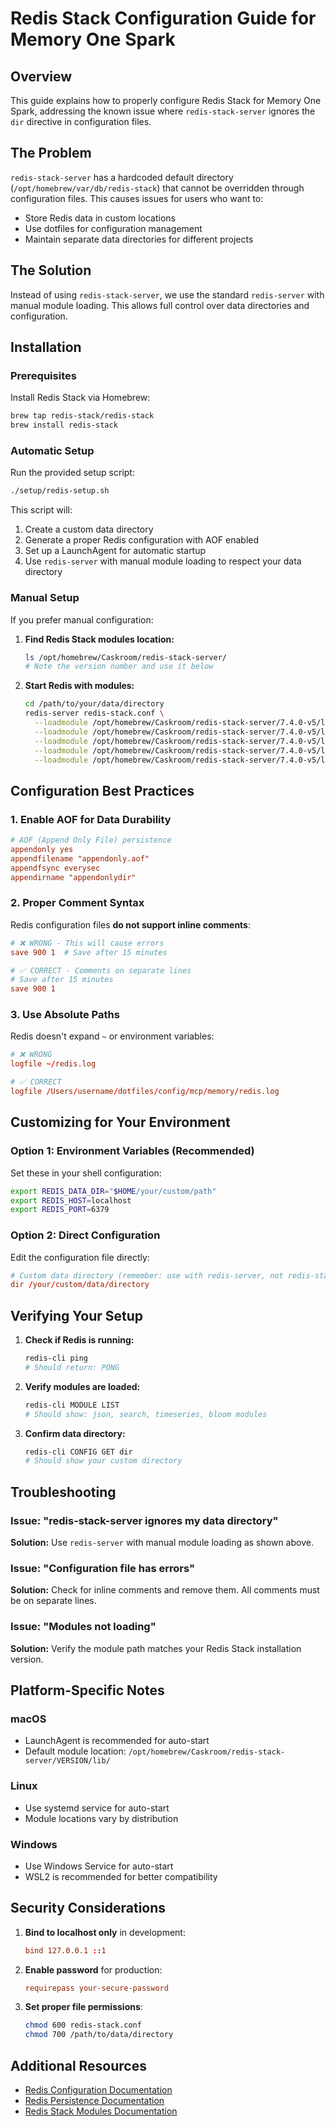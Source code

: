 # Redis Stack Configuration Guide for Memory One Spark

## Overview

This guide explains how to properly configure Redis Stack for Memory One Spark, addressing the known issue where `redis-stack-server` ignores the `dir` directive in configuration files.

## The Problem

`redis-stack-server` has a hardcoded default directory (`/opt/homebrew/var/db/redis-stack`) that cannot be overridden through configuration files. This causes issues for users who want to:
- Store Redis data in custom locations
- Use dotfiles for configuration management
- Maintain separate data directories for different projects

## The Solution

Instead of using `redis-stack-server`, we use the standard `redis-server` with manual module loading. This allows full control over data directories and configuration.

## Installation

### Prerequisites

Install Redis Stack via Homebrew:
```bash
brew tap redis-stack/redis-stack
brew install redis-stack
```

### Automatic Setup

Run the provided setup script:
```bash
./setup/redis-setup.sh
```

This script will:
1. Create a custom data directory
2. Generate a proper Redis configuration with AOF enabled
3. Set up a LaunchAgent for automatic startup
4. Use `redis-server` with manual module loading to respect your data directory

### Manual Setup

If you prefer manual configuration:

1. **Find Redis Stack modules location:**
   ```bash
   ls /opt/homebrew/Caskroom/redis-stack-server/
   # Note the version number and use it below
   ```

2. **Start Redis with modules:**
   ```bash
   cd /path/to/your/data/directory
   redis-server redis-stack.conf \
     --loadmodule /opt/homebrew/Caskroom/redis-stack-server/7.4.0-v5/lib/rediscompat.so \
     --loadmodule /opt/homebrew/Caskroom/redis-stack-server/7.4.0-v5/lib/rejson.so \
     --loadmodule /opt/homebrew/Caskroom/redis-stack-server/7.4.0-v5/lib/redisearch.so \
     --loadmodule /opt/homebrew/Caskroom/redis-stack-server/7.4.0-v5/lib/redistimeseries.so \
     --loadmodule /opt/homebrew/Caskroom/redis-stack-server/7.4.0-v5/lib/redisbloom.so
   ```

## Configuration Best Practices

### 1. Enable AOF for Data Durability

```conf
# AOF (Append Only File) persistence
appendonly yes
appendfilename "appendonly.aof"
appendfsync everysec
appendirname "appendonlydir"
```

### 2. Proper Comment Syntax

Redis configuration files **do not support inline comments**:

```conf
# ❌ WRONG - This will cause errors
save 900 1  # Save after 15 minutes

# ✅ CORRECT - Comments on separate lines
# Save after 15 minutes
save 900 1
```

### 3. Use Absolute Paths

Redis doesn't expand `~` or environment variables:

```conf
# ❌ WRONG
logfile ~/redis.log

# ✅ CORRECT
logfile /Users/username/dotfiles/config/mcp/memory/redis.log
```

## Customizing for Your Environment

### Option 1: Environment Variables (Recommended)

Set these in your shell configuration:
```bash
export REDIS_DATA_DIR="$HOME/your/custom/path"
export REDIS_HOST=localhost
export REDIS_PORT=6379
```

### Option 2: Direct Configuration

Edit the configuration file directly:
```conf
# Custom data directory (remember: use with redis-server, not redis-stack-server)
dir /your/custom/data/directory
```

## Verifying Your Setup

1. **Check if Redis is running:**
   ```bash
   redis-cli ping
   # Should return: PONG
   ```

2. **Verify modules are loaded:**
   ```bash
   redis-cli MODULE LIST
   # Should show: json, search, timeseries, bloom modules
   ```

3. **Confirm data directory:**
   ```bash
   redis-cli CONFIG GET dir
   # Should show your custom directory
   ```

## Troubleshooting

### Issue: "redis-stack-server ignores my data directory"
**Solution:** Use `redis-server` with manual module loading as shown above.

### Issue: "Configuration file has errors"
**Solution:** Check for inline comments and remove them. All comments must be on separate lines.

### Issue: "Modules not loading"
**Solution:** Verify the module path matches your Redis Stack installation version.

## Platform-Specific Notes

### macOS
- LaunchAgent is recommended for auto-start
- Default module location: `/opt/homebrew/Caskroom/redis-stack-server/VERSION/lib/`

### Linux
- Use systemd service for auto-start
- Module locations vary by distribution

### Windows
- Use Windows Service for auto-start
- WSL2 is recommended for better compatibility

## Security Considerations

1. **Bind to localhost only** in development:
   ```conf
   bind 127.0.0.1 ::1
   ```

2. **Enable password** for production:
   ```conf
   requirepass your-secure-password
   ```

3. **Set proper file permissions**:
   ```bash
   chmod 600 redis-stack.conf
   chmod 700 /path/to/data/directory
   ```

## Additional Resources

- [Redis Configuration Documentation](https://redis.io/docs/management/config/)
- [Redis Persistence Documentation](https://redis.io/docs/manual/persistence/)
- [Redis Stack Modules Documentation](https://redis.io/docs/stack/)